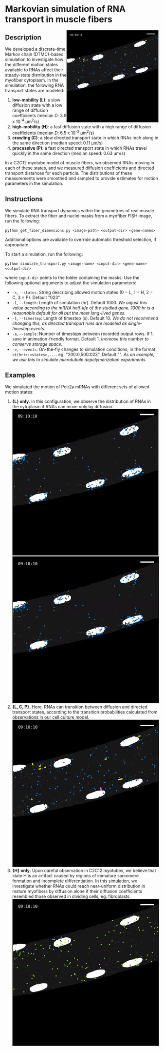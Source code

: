 # Markovian simulation of RNA transport in muscle fibers

<img align="right" src="img/03-L-C-P.gif" alt="03-L-C-P" width=300 border="1">

## Description
We developed a discrete-time Markov chain (DTMC)-based simulation to investigate how the different motion states available to RNAs affect their steady-state distribution in the myofiber cytoplasm. In the simulation, the following RNA transport states are modeled:

1. **low-mobility (L)**: a slow diffusion state with a low range of diffusion coefficients (median _D_: 3.9 x 10<sup>-4</sup> µm<sup>2</sup>/s)
2. **high-mobility (H)**: a fast diffusion state with a high range of diffusion coefficients (median _D_: 6.5 x 10<sup>-3</sup> µm<sup>2</sup>/s)
3. **crawling (C)**: a slow directed transport state in which RNAs inch along in the same direction (median speed: 0.11 μm/s)
4. **processive (P)**: a fast directed transport state in which RNAs travel quickly in the same direction (median speed: 0.63 μm/s)

In a C2C12 myotube model of muscle fibers, we observed RNAs moving in each of these states, and we measured diffusion coefficients and directed transport distances for each particle. The distributions of these measurements were smoothed and sampled to provide estimates for motion parameters in the simulation.

## Instructions
We simulate RNA transport dynamics within the geometries of real muscle fibers. To extract the fiber and nuclei masks from a myofiber FISH image, run the following:

```
python get_fiber_dimensions.py <image-path> <output-dir> <gene-names>
```

Additional options are available to override automatic threshold selection, if appropriate.

To start a simulation, run the following:

```
python simulate_transport.py <image-name> <input-dir> <gene-name> <output-dir>
```

where `input-dir` points to the folder containing the masks. Use the following optional arguments to adjust the simulation parameters:
- `-s`, `--states`: String describing allowed motion states (0 = L, 1 = H, 2 = C, 3 = P). Default "023".
- `-l`, `--length`: Length of simulation (hr). Default 1000. _We adjust this value according to the mRNA half-life of the studied gene. 1000 hr is a reasonable default for all but the most long-lived genes._
- `-t`, `--timestep`: Length of timestep (s). Default 10. _We do not recommend changing this, as directed transport runs are modeled as single-timestep events._
- `-a`, `--sample`: Number of timesteps between recorded output rows. If 1, save in animation-friendly format. Default 1. _Increase this number to conserve storage space._
- `-e`, `--events`: On-the-fly changes to simulation conditions, in the format `<t(hr)>:<states>,...`. eg. "200:0,500:023". Default "". _As an example, we use this to simulate microtubule depolymerization experiments._

## Examples
We simulated the motion of Polr2a mRNAs with different sets of allowed motion states:
1. **{L} only.** In this configuration, we observe the distribution of RNAs in the cytoplasm if RNAs can move only by diffusion.
    ![01-low-mobility](img/01-low-mobility.gif)
    <img src="img/01-low-mobility.gif" alt="01-low-mobility" width=500 border="1">
2. **{L, C, P}.** Here, RNAs can transition between diffusion and directed transport states, according to the transition probabilities calculated from observations in our cell culture model.
    <img src="img/03-L-C-P.gif" alt="03-L-C-P" width=500 border="1">
3. **{H} only.** Upon careful observation in C2C12 myotubes, we believe that state H is an artifact caused by regions of immature sarcomere formation and incomplete differentiation. In this simulation, we investigate whether RNAs could reach near-uniform distribution in mature myofibers by diffusion alone if their diffusion coefficients resembled those observed in dividing cells, eg. fibroblasts.
    <img src="img/02-high-mobility.gif" alt="02-high-mobility" width=500 border="1">